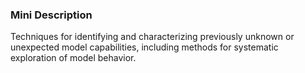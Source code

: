 ### Mini Description

Techniques for identifying and characterizing previously unknown or unexpected model capabilities, including methods for systematic exploration of model behavior.
